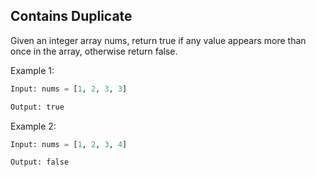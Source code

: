## Contains Duplicate

Given an integer array nums, return true if any value appears more than once in the array, otherwise return false.

Example 1:

```py
Input: nums = [1, 2, 3, 3]

Output: true
```

Example 2:

```py
Input: nums = [1, 2, 3, 4]

Output: false
```
